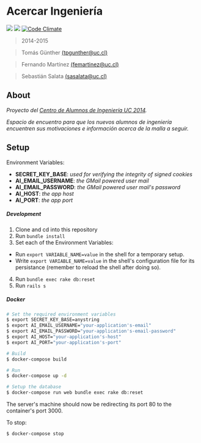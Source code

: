 # Acercar Ingeniería

[![](https://images.microbadger.com/badges/version/sasalatart/acercar-ingenieria.svg)](https://microbadger.com/images/sasalatart/acercar-ingenieria "Get your own version badge on microbadger.com")
[![](https://images.microbadger.com/badges/image/sasalatart/acercar-ingenieria.svg)](https://microbadger.com/images/sasalatart/acercar-ingenieria "Get your own image badge on microbadger.com")
[![Code Climate](https://codeclimate.com/github/sasalatart/acercar-ingenieria/badges/gpa.svg)](https://codeclimate.com/github/sasalatart/acercar-ingenieria)

> 2014-2015

> Tomás Günther [(<tpgunther@uc.cl>)](mailto:tpgunther@uc.cl)

> Fernando Martínez [(<femartinez@uc.cl>)](mailto:femartinez@uc.cl)

> Sebastián Salata [(<sasalata@uc.cl>)](mailto:sasalata@uc.cl)

## About

*Proyecto del [Centro de Alumnos de Ingeniería UC 2014](http://www.cai.cl).*

*Espacio de encuentro para que los nuevos alumnos de ingeniería encuentren sus motivaciones e información acerca de la malla a seguir.*

## Setup

Environment Variables:

 * **SECRET_KEY_BASE**: *used for verifying the integrity of signed cookies*
 * **AI_EMAIL_USERNAME**: *the GMail powered user mail*
 * **AI_EMAIL_PASSWORD**: *the GMail powered user mail's password*
 * **AI_HOST**: *the app host*
 * **AI_PORT**: *the app port*

##### Development

1. Clone and cd into this repository
2. Run `bundle install`
3. Set each of the Environment Variables:
  * Run `export VARIABLE_NAME=value` in the shell for a temporary setup.
  * Write `export VARIABLE_NAME=value` in the shell's configuration file for its persistance (remember to reload the shell after doing so).
4. Run `bundle exec rake db:reset`
5. Run `rails s`

##### Docker

```sh
# Set the required environment variables
$ export SECRET_KEY_BASE=anystring
$ export AI_EMAIL_USERNAME="your-application's-email"
$ export AI_EMAIL_PASSWORD="your-application's-email-password"
$ export AI_HOST="your-application's-host"
$ export AI_PORT="your-application's-port"

# Build
$ docker-compose build

# Run
$ docker-compose up -d

# Setup the database
$ docker-compose run web bundle exec rake db:reset
```

The server's machine should now be redirecting its port 80 to the container's port 3000.

To stop:
```sh
$ docker-compose stop
```
